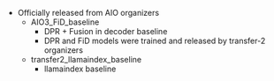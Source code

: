 - Officially released from AIO organizers
  - AIO3_FiD_baseline
    - DPR + Fusion in decoder baseline
    - DPR and FiD models were trained and released by transfer-2 organizers
  - transfer2_llamaindex_baseline
    - llamaindex baseline

